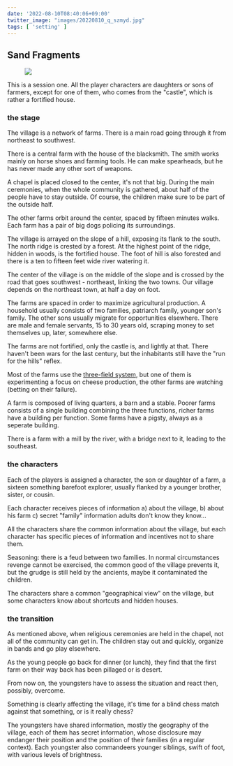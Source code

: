 ```yaml
---
date: '2022-08-10T08:40:06+09:00'
twitter_image: "images/20220810_q_szmyd.jpg"
tags: [ 'setting' ]
---
```


## Sand Fragments

<figure class="right large noborder">
<a href="https://www.artstation.com/artwork/18lVd8"><img src="images/20220810_szmyd.jpg" loading="lazy" /></a>
<figcaption>
</figcaption>
</figure>

This is a session one. All the player characters are daughters or sons of farmers, except for one of them, who comes from the "castle", which is rather a fortified house.

### the stage

The village is a network of farms. There is a main road going through it from northeast to southwest.

There is a central farm with the house of the blacksmith. The smith works mainly on horse shoes and farming tools. He can make spearheads, but he has never made any other sort of weapons.

A chapel is placed closed to the center, it's not that big. During the main ceremonies, when the whole community is gathered, about half of the people have to stay outside. Of course, the children make sure to be part of the outside half.

The other farms orbit around the center, spaced by fifteen minutes walks. Each farm has a pair of big dogs policing its surroundings.

The village is arrayed on the slope of a hill, exposing its flank to the south. The north ridge is crested by a forest. At the highest point of the ridge, hidden in woods, is the fortified house. The foot of hill is also forested and there is a ten to fifteen feet wide river watering it.

The center of the village is on the middle of the slope and is crossed by the road that goes southwest - northeast, linking the two towns. Our village depends on the northeast town, at half a day on foot.

The farms are spaced in order to maximize agricultural production. A household usually consists of two families, patriarch family, younger son's family. The other sons usually migrate for opportunities elsewhere. There are male and female servants, 15 to 30 years old, scraping money to set themselves up, later, somewhere else.

The farms are not fortified, only the castle is, and lightly at that. There haven't been wars for the last century, but the inhabitants still have the "run for the hills" reflex.

Most of the farms use the [three-field system](https://en.wikipedia.org/wiki/Three-field_system), but one of them is experimenting a focus on cheese production, the other farms are watching (betting on their failure).

A farm is composed of living quarters, a barn and a stable. Poorer farms consists of a single building combining the three functions, richer farms have a building per function. Some farms have a pigsty, always as a seperate building.

There is a farm with a mill by the river, with a bridge next to it, leading to the southeast.

### the characters

Each of the players is assigned a character, the son or daughter of a farm, a sixteen something barefoot explorer, usually flanked by a younger brother, sister, or cousin.

Each character receives pieces of information a) about the village, b) about his farm c) secret "family" information adults don't know they know...

All the characters share the common information about the village, but each character has specific pieces of information and incentives not to share them.

Seasoning: there is a feud between two families. In normal circumstances revenge cannot be exercised, the common good of the village prevents it, but the grudge is still held by the ancients, maybe it contaminated the children.

The characters share a common "geographical view" on the village, but some characters know about shortcuts and hidden houses.

### the transition

As mentioned above, when religious ceremonies are held in the chapel, not all of the community can get in. The children stay out and quickly, organize in bands and go play elsewhere.

As the young people go back for dinner (or lunch), they find that the first farm on their way back has been pillaged or is desert.

From now on, the youngsters have to assess the situation and react then, possibly, overcome.

Something is clearly affecting the village, it's time for a blind chess match against that something, or is it really chess?

The youngsters have shared information, mostly the geography of the village, each of them has secret information, whose disclosure may endanger their position and the position of their families (in a regular context). Each youngster also commandeers younger siblings, swift of foot, with various levels of brightness.


<!-- 17 6 -->


